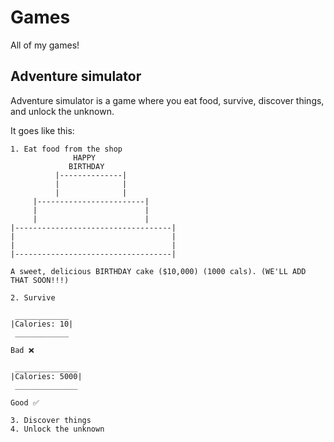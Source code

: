 # Games

All of my games!

## Adventure simulator

Adventure simulator is a game where you eat food, survive, discover things, and unlock the unknown.

It goes like this:

```
1. Eat food from the shop
              HAPPY
             BIRTHDAY
          |--------------|
          |              |
          |              |
     |------------------------|
     |                        |
     |                        |
|-----------------------------------|
|                                   |
|                                   |
|-----------------------------------|

A sweet, delicious BIRTHDAY cake ($10,000) (1000 cals). (WE'LL ADD THAT SOON!!!)

2. Survive

 ____________
|Calories: 10|
 ____________

Bad ❌

 ______________
|Calories: 5000|
 ______________
 
Good ✅

3. Discover things
4. Unlock the unknown
```
